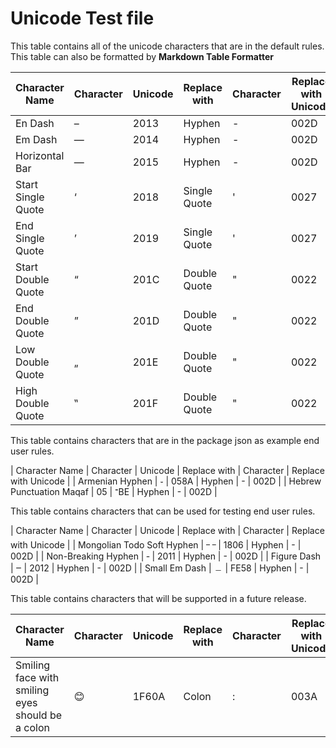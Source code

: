 # Unicode Test file

This table contains all of the unicode characters that are in the default rules.
This table can also be formatted by **Markdown Table Formatter**

| Character Name                                   | Character | Unicode  | Replace with | Character | Replace with Unicode |
|--------------------------------------------------|-----------|----------|--------------|-----------|----------------------|
| En Dash                                          | –         | 2013     | Hyphen       | -         | 002D          |
| Em Dash                                          | —         | 2014     | Hyphen       | -         | 002D           |
| Horizontal Bar                                   | ―         | 2015     | Hyphen       | -         | 002D            |
| Start Single Quote                               | ‘         | 2018     | Single Quote | '         | 0027                 |
| End Single Quote                                 | ’         | 2019     | Single Quote | '         | 0027                 |
| Start Double Quote                               | “         | 201C     | Double Quote | "         | 0022              |
| End Double Quote                                 | ”         | 201D     | Double Quote | "         | 0022                |
| Low Double Quote                                 | „         | 201E     | Double Quote | "         | 0022                 |
| High Double Quote                                | ‟         | 201F     | Double Quote | "         | 0022                 |

This table contains characters that are in the package json as example end user rules.

| Character Name             | Character | Unicode | Replace with | Character | Replace with Unicode |
| Armenian Hyphen            | ֊         | 058A    | Hyphen       | -         | 002D                 |
| Hebrew Punctuation Maqaf   | ־         | 05BE    | Hyphen       | -         | 002D                 |

This table contains characters that can be used for testing end user rules.

| Character Name             | Character | Unicode | Replace with | Character | Replace with Unicode |
| Mongolian Todo Soft Hyphen | ᠆ ᠆        | 1806    | Hyphen       | -         | 002D                 |
| Non-Breaking Hyphen        | ‑         | 2011    | Hyphen       | -         | 002D                 |
| Figure Dash                | ‒         | 2012    | Hyphen       | -         | 002D                 |
| Small Em Dash              | ﹘        | FE58    | Hyphen       | -         | 002D                 |

This table contains characters that will be supported in a future release.

| Character Name                                   | Character | Unicode  | Replace with | Character | Replace with Unicode |
|--------------------------------------------------|-----------|----------|--------------|-----------|----------------------|
| Smiling face with smiling eyes should be a colon | 😊        | 1F60A    | Colon        | :         | 003A                 |
